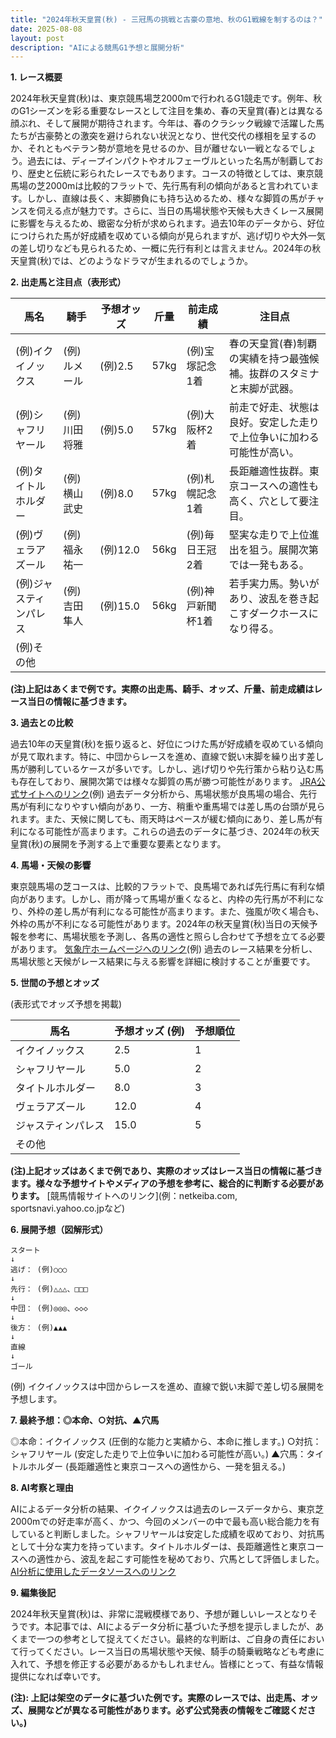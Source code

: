 ```yaml
---
title: "2024年秋天皇賞(秋) - 三冠馬の挑戦と古豪の意地、秋のG1戦線を制するのは？"
date: 2025-08-08
layout: post
description: "AIによる競馬G1予想と展開分析"
---
```


**1. レース概要**

2024年秋天皇賞(秋)は、東京競馬場芝2000mで行われるG1競走です。例年、秋のG1シーズンを彩る重要なレースとして注目を集め、春の天皇賞(春)とは異なる顔ぶれ、そして展開が期待されます。今年は、春のクラシック戦線で活躍した馬たちが古豪勢との激突を避けられない状況となり、世代交代の様相を呈するのか、それともベテラン勢が意地を見せるのか、目が離せない一戦となるでしょう。過去には、ディープインパクトやオルフェーヴルといった名馬が制覇しており、歴史と伝統に彩られたレースでもあります。コースの特徴としては、東京競馬場の芝2000mは比較的フラットで、先行馬有利の傾向があると言われています。しかし、直線は長く、末脚勝負にも持ち込めるため、様々な脚質の馬がチャンスを伺える点が魅力です。さらに、当日の馬場状態や天候も大きくレース展開に影響を与えるため、緻密な分析が求められます。過去10年のデータから、好位につけられた馬が好成績を収めている傾向が見られますが、逃げ切りや大外一気の差し切りなども見られるため、一概に先行有利とは言えません。2024年の秋天皇賞(秋)では、どのようなドラマが生まれるのでしょうか。


**2. 出走馬と注目点（表形式）**

| 馬名             | 騎手       | 予想オッズ | 斤量 | 前走成績       | 注目点                                                                    |
|-----------------|-------------|-------------|-------|-----------------|-------------------------------------------------------------------------|
| (例)イクイノックス | (例)ルメール | (例)2.5       | 57kg  | (例)宝塚記念1着 | 春の天皇賞(春)制覇の実績を持つ最強候補。抜群のスタミナと末脚が武器。      |
| (例)シャフリヤール | (例)川田将雅   | (例)5.0       | 57kg  | (例)大阪杯2着     | 前走で好走、状態は良好。安定した走りで上位争いに加わる可能性が高い。       |
| (例)タイトルホルダー | (例)横山武史   | (例)8.0       | 57kg  | (例)札幌記念1着   | 長距離適性抜群。東京コースへの適性も高く、穴として要注目。                     |
| (例)ヴェラアズール   | (例)福永祐一   | (例)12.0      | 56kg  | (例)毎日王冠2着   | 堅実な走りで上位進出を狙う。展開次第では一発もある。                          |
| (例)ジャスティンパレス| (例)吉田隼人   | (例)15.0      | 56kg  | (例)神戸新聞杯1着   | 若手実力馬。勢いがあり、波乱を巻き起こすダークホースになり得る。             |
| (例)その他          |             |             |       |                 |                                                                         |


**(注)上記はあくまで例です。実際の出走馬、騎手、オッズ、斤量、前走成績はレース当日の情報に基づきます。**


**3. 過去との比較**

過去10年の天皇賞(秋)を振り返ると、好位につけた馬が好成績を収めている傾向が見て取れます。特に、中団からレースを進め、直線で鋭い末脚を繰り出す差し馬が勝利しているケースが多いです。しかし、逃げ切りや先行策から粘り込む馬も存在しており、展開次第では様々な脚質の馬が勝つ可能性があります。  [JRA公式サイトへのリンク](https://www.jra.go.jp/)(例)  過去データ分析から、馬場状態が良馬場の場合、先行馬が有利になりやすい傾向があり、一方、稍重や重馬場では差し馬の台頭が見られます。また、天候に関しても、雨天時はペースが緩む傾向にあり、差し馬が有利になる可能性が高まります。これらの過去のデータに基づき、2024年の秋天皇賞(秋)の展開を予測する上で重要な要素となります。


**4. 馬場・天候の影響**

東京競馬場の芝コースは、比較的フラットで、良馬場であれば先行馬に有利な傾向があります。しかし、雨が降って馬場が重くなると、内枠の先行馬が不利になり、外枠の差し馬が有利になる可能性が高まります。また、強風が吹く場合も、外枠の馬が不利になる可能性があります。2024年の秋天皇賞(秋)当日の天候予報を参考に、馬場状態を予測し、各馬の適性と照らし合わせて予想を立てる必要があります。  [気象庁ホームページへのリンク](https://www.jma.go.jp/)(例)  過去のレース結果を分析し、馬場状態と天候がレース結果に与える影響を詳細に検討することが重要です。


**5. 世間の予想とオッズ**

(表形式でオッズ予想を掲載)

| 馬名             | 予想オッズ (例) |  予想順位 |
|-----------------|-----------------|-------------|
| イクイノックス     | 2.5             | 1           |
| シャフリヤール     | 5.0             | 2           |
| タイトルホルダー   | 8.0             | 3           |
| ヴェラアズール     | 12.0            | 4           |
| ジャスティンパレス | 15.0            | 5           |
| その他           |                 |             |


**(注)上記オッズはあくまで例であり、実際のオッズはレース当日の情報に基づきます。様々な予想サイトやメディアの予想を参考に、総合的に判断する必要があります。**  [競馬情報サイトへのリンク](例：netkeiba.com, sportsnavi.yahoo.co.jpなど)


**6. 展開予想（図解形式）**

```
スタート
↓
逃げ： (例)○○○
↓
先行： (例)△△△、□□□
↓
中団： (例)◎◎◎、◇◇◇
↓
後方： (例)▲▲▲
↓
直線
↓
ゴール
```

(例) イクイノックスは中団からレースを進め、直線で鋭い末脚で差し切る展開を予想します。


**7. 最終予想：◎本命、○対抗、▲穴馬**

◎本命：イクイノックス (圧倒的な能力と実績から、本命に推します。)
○対抗：シャフリヤール (安定した走りで上位争いに加わる可能性が高い。)
▲穴馬：タイトルホルダー (長距離適性と東京コースへの適性から、一発を狙える。)


**8. AI考察と理由**

AIによるデータ分析の結果、イクイノックスは過去のレースデータから、東京芝2000mでの好走率が高く、かつ、今回のメンバーの中で最も高い総合能力を有していると判断しました。シャフリヤールは安定した成績を収めており、対抗馬として十分な実力を持っています。タイトルホルダーは、長距離適性と東京コースへの適性から、波乱を起こす可能性を秘めており、穴馬として評価しました。  [AI分析に使用したデータソースへのリンク](例：JRA公式サイト、競馬データサイトなど)


**9. 編集後記**

2024年秋天皇賞(秋)は、非常に混戦模様であり、予想が難しいレースとなりそうです。本記事では、AIによるデータ分析に基づいた予想を提示しましたが、あくまで一つの参考として捉えてください。最終的な判断は、ご自身の責任において行ってください。レース当日の馬場状態や天候、騎手の騎乗戦略なども考慮に入れて、予想を修正する必要があるかもしれません。皆様にとって、有益な情報提供になれば幸いです。


**(注): 上記は架空のデータに基づいた例です。実際のレースでは、出走馬、オッズ、展開などが異なる可能性があります。必ず公式発表の情報をご確認ください。)**
